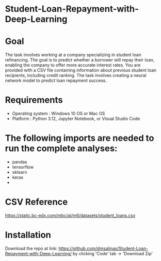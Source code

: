 # Student-Loan-Repayment-with-Deep-Learning

# Goal
The task involves working at a company specializing in student loan refinancing. The goal is to predict whether a borrower will repay their loan, enabling the company to offer more accurate interest rates. You are provided with a CSV file containing information about previous student loan recipients, including credit ranking. The task involves creating a neural network model to predict loan repayment success.

# Requirements
- Operating system :  Windows 10 OS or Mac OS
- Platform : Python 3.12, Jupyter Notebook, or Visual Studio Code 
  
# The following imports are needed to run the complete analyses:
- pandas
- tensorflow
- sklearn
- keras
- 
# CSV Reference
https://static.bc-edx.com/mbc/ai/m6/datasets/student_loans.csv

# Installation
Download the repo at link: https://github.com/dmsalinas/Student-Loan-Repayment-with-Deep-Learning/ by clicking 'Code' tab -> 'Download Zip'

